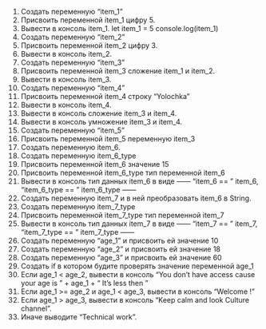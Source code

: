 1. Создать переменную “item_1”
2. Присвоить переменной item_1 цифру 5.
3. Вывести в консоль item_1.
     let item_1 = 5
     console.log(item_1)
5. Создать переменную “item_2”
6. Присвоить переменной item_2 цифру 3.
7. Вывести в консоль item_2.
8. Создать переменную “item_3”
9. Присвоить переменной item_3 сложение item_1 и item_2.
10. Вывести в консоль item_3.
11. Создать переменную “item_4”
12. Присвоить переменной item_4 строку “Yolochka”
13. Вывести в консоль item_4.
14. Вывести в консоль сложение item_3 и item_4.
15. Вывести в консоль умножение item_3 и item_4.
16. Создать переменную “item_5”
17. Присвоить переменной item_5 переменную item_3
18. Создать переменную item_6.
19. Создать переменную item_6_type
20. Присвоить переменной item_6 значение 15
21. Присвоить переменной item_6_type тип переменной item_6
22. Вывести в консоль тип данных item_6 в виде ——  “item_6 == ”  item_6,  “item_6_type == ”  item_6_type ——  
23. Создать переменную item_7 и в ней преобразовать item_6 в String.
24. Создать переменную item_7_type
25. Присвоить переменной item_7_type тип переменной item_7
26. Вывести в консоль тип данных item_7 в виде ——  “item_7 == ”  item_7,  “item_7_type == ”  item_7_type ——  
27. Создать переменную “age_1” и присвоить ей значение 10
28. Создать переменную “age_2” и присвоить ей значение 18
29. Создать переменную “age_3” и присвоить ей значение 60
30. Создать if в котором будите проверять значение переменной age_1
31. Если age_1 < age_2, вывести в консоль “You don’t have access cause your age is ” + age_1 + “ It’s less then ”
32. Если age_1 >=  age_2 и age_1 <  age_3, вывести в консоль “Welcome  !”
33. Если age_1  > age_3, вывести в консоль “Keep calm and look Culture channel”.
34. Иначе выводите “Technical work”.
